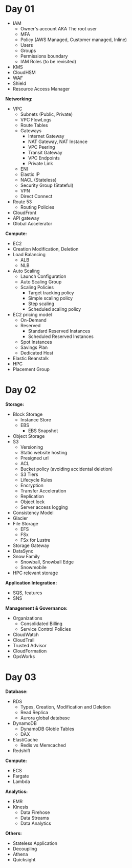 
# Day 01

- IAM
  - Owner's account AKA The root user
  - MFA
  - Policy (AWS Managed, Customer managed, Inline)
  - Users
  - Groups
  - Permissions boundary
  - IAM Roles (to be revisited)
- KMS
- CloudHSM
- WAF
- Shield
- Resource Access Manager

**Networking:**

- VPC
  - Subnets (Public, Private)
  - VPC FlowLogs
  - Route Tables
  - Gateways
    - Internet Gateway
    - NAT Gateway, NAT Instance
    - VPC Peering
    - Transit Gateway
    - VPC Endpoints
    - Private Link
  - ENI
  - Elastic IP
  - NACL (Stateless)
  - Security Group (Stateful)
  - VPN
  - Direct Connect
- Route 53
  - Routing Policies
- CloudFront
- API gateway
- Global Accelerator

**Compute:**

- EC2
- Creation Modification, Deletion
- Load Balancing
  - ALB
  - NLB
- Auto Scaling
  - Launch Configuration
  - Auto Scaling Group
  - Scaling Policies
    - Target tracking policy
    - Simple scaling policy
    - Step scaling
    - Scheduled scaling policy
- EC2 pricing model
  - On-Demand
  - Reserved
    - Standard Reserved Instances
    - Scheduled Reserved Instances
  - Spot Instances
  - Savings Plan
  - Dedicated Host
- Elastic Beanstalk
- HPC
- Placement Group

# Day 02

**Storage:**

- Block Storage
  - Instance Store
  - EBS
    - EBS Snapshot
- Object Storage
- S3
  - Versioning
  - Static website hosting
  - Presigned url
  - ACL
  - Bucket policy (avoiding accidental deletion)
  - S3 Tiers
  - Lifecycle Rules
  - Encryption
  - Transfer Acceleration
  - Replication
  - Object lock
  - Server access logging
- Consistency Model
- Glacier
- File Storage
  - EFS
  - FSx
  - FSx for Lustre
- Storage Gateway
- DataSync
- Snow Family
  - Snowball, Snowball Edge
  - Snowmobile
- HPC relevant storage

**Application Integration:**

- SQS, features
- SNS

**Management & Governance:**

- Organizations
  - Consolidated Billing
  - Service Control Policies
- CloudWatch
- CloudTrail
- Trusted Advisor
- CloudFormation
- OpsWorks

# Day 03

**Database:**

- RDS
  - Types, Creation, Modification and Deletion
  - Read Replica
  - Aurora global database
- DynamoDB
  - DynamoDB Globle Tables
  - DAX
- ElastiCache
  - Redis vs Memcached
- Redshift

**Compute:**

- ECS
- Fargate
- Lambda

**Analytics:**

- EMR
- Kinesis
  - Data Firehose
  - Data Streams
  - Data Analytics

**Others:**

- Stateless Application
- Decoupling
- Athena
- Quicksight
